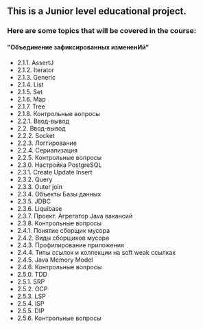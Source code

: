 ## This is a Junior level educational project.<br/>
### Here are some topics that will be covered in the course:
#### "Объединение зафиксированных измененИй"

- 2.1.1. AssertJ
- 2.1.2. Iterator
- 2.1.3. Generic
- 2.1.4. List
- 2.1.5. Set
- 2.1.6. Map
- 2.1.7. Tree
- 2.1.8. Контрольные вопросы
- 2.2.1. Ввод-вывод
- 2.2. Ввод-вывод
- 2.2.2. Socket
- 2.2.3. Логгирование
- 2.2.4. Сериализация
- 2.2.5. Контрольные вопросы
- 2.3.0. Настройка PostgreSQL
- 2.3.1. Create Update Insert
- 2.3.2. Query
- 2.3.3. Outer join
- 2.3.4. Объекты Базы данных
- 2.3.5. JDBC
- 2.3.6. Liquibase
- 2.3.7. Проект. Агрегатор Java вакансий
- 2.3.8. Контрольные вопросы
- 2.4.1. Понятие сборщик мусора
- 2.4.2. Виды сборщиков мусора
- 2.4.3. Профилирование приложения
- 2.4.4. Типы ссылок и коллекции на soft weak ссылках
- 2.4.5. Java Memory Model
- 2.4.6. Контрольные вопросы
- 2.5.0. TDD
- 2.5.1. SRP
- 2.5.2. OCP
- 2.5.3. LSP
- 2.5.4. ISP
- 2.5.5. DIP
- 2.5.6. Контрольные вопросы